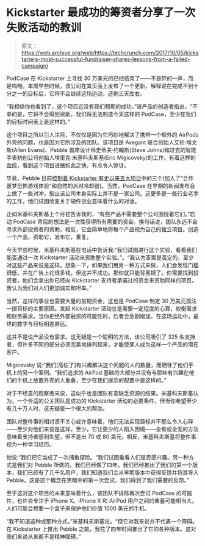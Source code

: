 # Kickstarter 最成功的筹资者分享了一次失败活动的教训

> 原文：<https://web.archive.org/web/https://techcrunch.com/2017/10/05/kickstarters-most-successful-fundraiser-shares-lessons-from-a-failed-campaign/>

PodCase 在 Kickstarter 上寻找 30 万美元的已经结束了——不是砰的一声，而是呜咽。本周早些时候，该公司在其页面上发布了一个更新，解释说在完成不到十分之一的目标后，它将不会继续这场运动，还剩三天左右。

“我相信你也看到了，这个项目远没有我们预期的成功，”该产品的创造者指出。“不幸的是，它将不会得到资助，我们将无法制造今天这样的 PodCase，至少在我们的目标时间表上是这样的。”

这个项目之所以引人注目，不仅仅是因为它巧妙地解决了携带一个额外的 AirPods 外壳的问题，也是因为它所涉及的团队。该项目是 Avegant 联合创始人艾伦·埃文斯(Allen Evans)、Pebble 首席设计师史蒂夫·约翰斯(Steve Johns)和过去的智能手表初创公司创始人埃里克·米基科夫斯基(Eric Migicovsky)的工作。有着这样的血统，看到这个项目进展如此之快，有点令人惊讶。

毕竟，Pebble 目前[控制着 Kickstarter 有史以来五大项目](https://web.archive.org/web/20230223153838/https://www.kickstarter.com/discover/most-funded)中的三个(加入了“合作噩梦恐怖游戏体验”和自然的派对冷却器)。当然，PodCase 在早期的新闻发布会上做了一些对冲，指出该公司本身实际上并不是一家公司。这更多是一些行业老手的工作，他们试图改变关于硬件创业意味着什么的对话。

正如米基科夫斯基上个月初告诉我的，“有些产品不需要整个公司围绕着它们。”启动 PodCase 背后的想法是一次性获得所有需要的资金。换句话说，团队永远不会寻求外部投资者的资助，相反，它会简单地将每个产品视为自己的独立项目。创造一个产品，资助它，发布它，重复。

今天早些时候，米基科夫斯基在电话中告诉我:“我们试图进行这个实验，看看我们能否通过一次 Kickstarter 活动来资助整个实验。”。“我认为答案是否定的，至少对这些产品来说是这样。想象一下，如果我们用另一种方式来做，人们会发现门槛很低，并在广告上花很多钱，但这并不成功。那你就只能背黑锅了。你需要找到投资者，他们会拿出你已经向 Kickstarter 支持者承诺过的资金来资助同样的项目。我认为我们对人们更加诚实和坦率。”

当然，这样的事业也需要大量的前期资金，这也是 PodCase 制定 30 万美元孤注一掷目标的主要原因。发起 Kickstarter 活动总是需要一定程度的心算，权衡需求和财务需求。当你拒绝外部融资的可能性时，后者会急剧增加。在这场运动中，最终的数字与目标相差甚远。

这并不是说产品没有需求。这无疑是一个聪明的方法，该公司吸引了 325 名支持者，但许多不同的部分必须完美地排列起来，才能使某人成为这样一个产品的潜在客户。

Migicovsky 说:“我们[高估了]有兴趣解决这个问题的人的数量，而牺牲了他们手机上的另一个案例。“我们追求的 AirPod 基础的大部分并没有与那些有兴趣在他们的手机上放置外壳的人重叠，至少在我们展示的配置中是这样的。”

对于不经意的观察者来说，这似乎也是团队有意缺乏资源的结果。米基科夫斯基认为，一个合适的公关团队是成功的 Kickstarter 活动的必要条件，但当你希望至少有几十万人时，这无疑是一个很大的帮助。

团队对整件事的相对漠不关心或许意味着，他们无法实现目标并不那么令人心碎——至少对他们来说是这样。至少，它让更少的人陷入困境——全有或全无的方法意味着支持者感到失望，但不是出 70 或 80 美元。相反，米基科夫斯基将整件事视为一种学习经历。

他说:“我们把它当成了一次捕鱼探险。“我们试图看看人们是否感兴趣。另一种方式是我们对 Pebble 所做的，我们已经做了四年，我们已经推出了我们的第一个版本，我们已经有了几千名用户，我们知道我们会从早期版本中获得反馈并将其导入 Pebble。这是这个概念在黑暗中的第一次尝试，我们得到了我们需要的反馈。”

至于这对这个项目的未来意味着什么，该团队不排除再次尝试 PodCase 的可能性，也许会专注于 iPhone X。iPhone X 和 AirPod 用户之间的重叠可能相当大。人们可能会想要一个盒子来保护他们价值 1000 美元的手机。

“我不知道这种或那种方式，”米基科夫斯基说，“但它对我来说并不代表一个障碍。在 Kickstarter 上推出 Pebble 之前，我花了四年时间推出了它的各种版本。这对我们来说从来都不是精神障碍。”